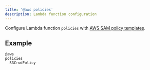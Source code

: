 ```yaml
---
title: '@aws policies'
description: Lambda function configuration
---
```


Configure Lambda function `policies` with [AWS SAM policy templates](https://docs.aws.amazon.com/serverless-application-model/latest/developerguide/serverless-policy-templates.html).

## Example

```arc
@aws
policies
  S3CrudPolicy
```
